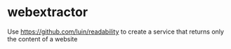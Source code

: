 # webextractor

Use https://github.com/luin/readability to create a service that returns only the content of a website
